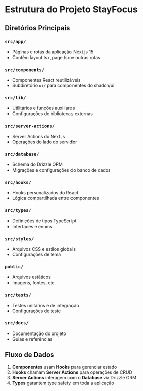 # Estrutura do Projeto StayFocus

## Diretórios Principais

### `src/app/`
- Páginas e rotas da aplicação Next.js 15
- Contém layout.tsx, page.tsx e outras rotas

### `src/components/`
- Componentes React reutilizáveis
- Subdiretório `ui/` para componentes do shadcn/ui

### `src/lib/`
- Utilitários e funções auxiliares
- Configurações de bibliotecas externas

### `src/server-actions/`
- Server Actions do Next.js
- Operações do lado do servidor

### `src/database/`
- Schema do Drizzle ORM
- Migrações e configurações do banco de dados

### `src/hooks/`
- Hooks personalizados do React
- Lógica compartilhada entre componentes

### `src/types/`
- Definições de tipos TypeScript
- Interfaces e enums

### `src/styles/`
- Arquivos CSS e estilos globais
- Configurações de tema

### `public/`
- Arquivos estáticos
- Imagens, fontes, etc.

### `src/tests/`
- Testes unitários e de integração
- Configurações de teste

### `src/docs/`
- Documentação do projeto
- Guias e referências

## Fluxo de Dados

1. **Componentes** usam **Hooks** para gerenciar estado
2. **Hooks** chamam **Server Actions** para operações de CRUD
3. **Server Actions** interagem com o **Database** via Drizzle ORM
4. **Types** garantem type safety em toda a aplicação